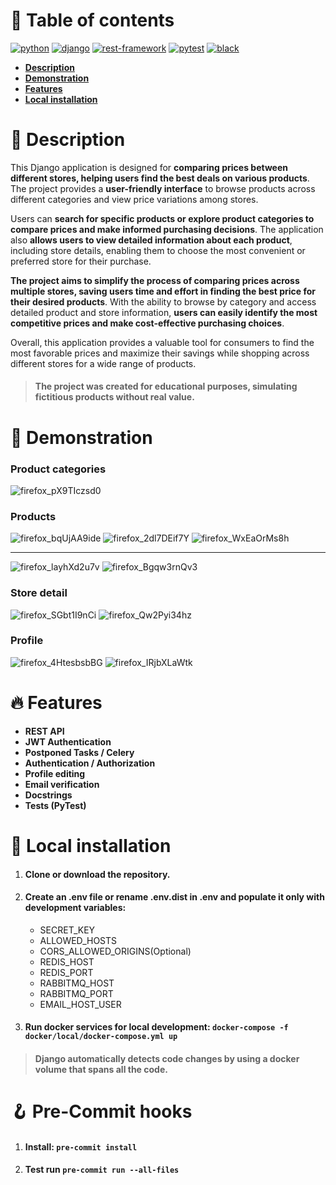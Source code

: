 # 📖 Table of contents

[![python](https://img.shields.io/badge/python-3.11.1-blue?style=flat-square)](https://www.python.org/)
[![django](https://img.shields.io/badge/django-4.2.1-darkgreen?style=flat-square)](https://www.djangoproject.com/)
[![rest-framework](https://img.shields.io/badge/rest--framework-3.14.0-red?style=flat-square)](https://www.django-rest-framework.org/)
[![pytest](https://img.shields.io/badge/pytest-passed-forest)](https://docs.pytest.org/en/7.4.x/)
[![black](https://img.shields.io/badge/Code_Style-Black-black?style=flat-square)](https://black.readthedocs.io/en/stable/)

<ul>
  <li>
    <b>
      <a href="#-description">Description</a>
    </b>
  </li>
  <li>
    <b>
      <a href="#-demonstration">Demonstration</a>
    </b>
  </li>
  <li>
    <b>
      <a href="#-features">Features</a>
    </b>
  </li>
  <li>
    <b>
      <a href="#-local-installation">Local installation</a>
    </b>
  </li>
</ul>

# 📃 Description

This Django application is designed for **comparing prices between different stores, helping users find the best
deals on various products**. The project provides a **user-friendly interface** to browse products across different
categories and view price variations among stores.

Users can **search for specific products or explore product categories to compare prices and make informed purchasing
decisions**. The application also **allows users to view detailed information about each product**, including store
details, enabling them to choose the most convenient or preferred store for their purchase.

**The project aims to simplify the process of comparing prices across multiple stores, saving users time and effort in
finding the best price for their desired products**. With the ability to browse by category and access detailed product
and store information, **users can easily identify the most competitive prices and make cost-effective purchasing
choices**.

Overall, this application provides a valuable tool for consumers to find the most favorable prices and maximize their
savings while shopping across different stores for a wide range of products.

> #### The project was created for educational purposes, simulating fictitious products without real value.

# 🌄 Demonstration

### Product categories

![firefox_pX9TIczsd0](https://github.com/FCTL3314/StoreTracker/assets/97694131/0a317d57-0ede-492e-96f6-ec11aa65ab57)

### Products

![firefox_bqUjAA9ide](https://github.com/FCTL3314/StoreTracker/assets/97694131/fd7127c4-67b4-4e47-9255-484a135c6564)
![firefox_2dl7DEif7Y](https://github.com/FCTL3314/StoreTracker/assets/97694131/b65f226a-31af-4d84-8cf9-cc7682174a99)
![firefox_WxEaOrMs8h](https://github.com/FCTL3314/StoreTracker/assets/97694131/6f451ff2-662e-4295-a82e-ab3cdaad8be5)

<hr/>

![firefox_layhXd2u7v](https://github.com/FCTL3314/StoreTracker/assets/97694131/5d1de7aa-ec12-445a-a29d-1d27108d793d)
![firefox_Bgqw3rnQv3](https://github.com/FCTL3314/StoreTracker/assets/97694131/cd68ed5b-86fd-484e-b8ad-aadef8fd6136)

### Store detail

![firefox_SGbt1I9nCi](https://github.com/FCTL3314/StoreTracker/assets/97694131/f31c0e2f-2ebb-422a-943a-55072dab0530)
![firefox_Qw2Pyi34hz](https://github.com/FCTL3314/StoreTracker/assets/97694131/7ee295c8-fcf6-489f-ad57-68a55a298030)

### Profile

![firefox_4HtesbsbBG](https://github.com/FCTL3314/StoreTracker/assets/97694131/7e404765-9adf-4505-b8d2-302eb7952e53)
![firefox_IRjbXLaWtk](https://github.com/FCTL3314/StoreTracker/assets/97694131/99094345-4b41-4acc-b5c4-247e17031c0b)


# 🔥 Features

* **REST API**
* **JWT Authentication**
* **Postponed Tasks / Celery**
* **Authentication / Authorization**
* **Profile editing**
* **Email verification**
* **Docstrings**
* **Tests (PyTest)**

# 💽 Local installation
1. #### Clone or download the repository.
2. #### Create an .env file or rename .env.dist in .env and populate it only with development variables:
   * SECRET_KEY
   * ALLOWED_HOSTS
   * CORS_ALLOWED_ORIGINS(Optional)
   * REDIS_HOST
   * REDIS_PORT
   * RABBITMQ_HOST
   * RABBITMQ_PORT
   * EMAIL_HOST_USER
3. #### Run docker services for local development: `docker-compose -f docker/local/docker-compose.yml up`

> #### Django automatically detects code changes by using a docker volume that spans all the code.

# 🪝 Pre-Commit hooks
1. #### Install: `pre-commit install`
2. #### Test run `pre-commit run --all-files`
